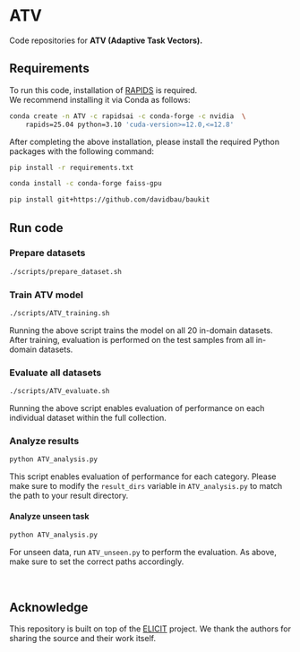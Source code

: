 # ATV
Code repositories for __ATV (Adaptive Task Vectors).__

## Requirements

To run this code, installation of [RAPIDS](https://docs.rapids.ai/install/) is required.  
We recommend installing it via Conda as follows:

```bash
conda create -n ATV -c rapidsai -c conda-forge -c nvidia  \
    rapids=25.04 python=3.10 'cuda-version>=12.0,<=12.8'
```

After completing the above installation, please install the required Python packages with the following command:

```bash
pip install -r requirements.txt

conda install -c conda-forge faiss-gpu

pip install git+https://github.com/davidbau/baukit
```


## Run code
### Prepare datasets
   ```bash
   ./scripts/prepare_dataset.sh
   ```

### Train ATV model
   ```bash
   ./scripts/ATV_training.sh
   ```
Running the above script trains the model on all 20 in-domain datasets. After training, evaluation is performed on the test samples from all in-domain datasets.


### Evaluate all datasets
   ```bash
   ./scripts/ATV_evaluate.sh
   ```
Running the above script enables evaluation of performance on each individual dataset within the full collection.

### Analyze results
   ```bash
   python ATV_analysis.py
   ```
This script enables evaluation of performance for each category.
Please make sure to modify the `result_dirs` variable in `ATV_analysis.py` to match the path to your result directory.

#### Analyze unseen task
   ```bash
   python ATV_analysis.py
   ```
For unseen data, run `ATV_unseen.py` to perform the evaluation.
As above, make sure to set the correct paths accordingly.

<br/>

## Acknowledge
This repository is built on top of the [ELICIT](https://github.com/LINs-lab/ELICIT) project. We thank the authors for sharing the source and their work itself.